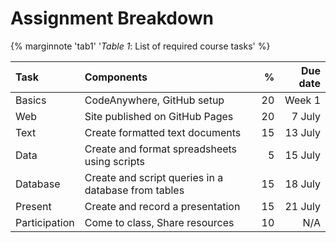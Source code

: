 # Assignment Breakdown

{% marginnote 'tab1' '*Table 1*: List of required course tasks' %}

| **Task** | **Components** | **%** | **Due date** |  
| :------- | :------------- | ----: | -----------: |  
| Basics | CodeAnywhere, GitHub setup | 20 | Week 1 |  
| Web | Site published on GitHub Pages | 20 | 7 July |  
| Text | Create formatted text documents | 15 | 13 July |  
| Data | Create and format spreadsheets using scripts | 5 | 15 July |  
| Database | Create and script queries in a database from tables | 15 | 18 July |  
| Present | Create and record a presentation | 15 | 21 July |  
| Participation | Come to class, Share resources | 10 | N/A |  